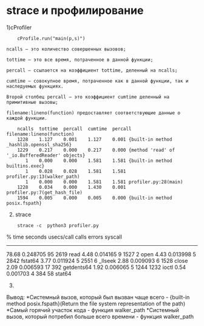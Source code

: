 # strace и профилирование


1)cProfiler
```
	cProfile.run("main(p,s)")

ncalls – это количество совершенных вызовов;

tottime – это все время, потраченное в данной функции;

percall – ссылается на коэффициент tottime, деленный на ncalls;

cumtime – совокупное время, потраченное как в данной функции, так и наследуемых функциях.

Второй столбец percall – это коэффициент cumtime деленный на примитивные вызовы;

filename:lineno(function) предоставляет соответствующие данные о каждой функции.
```
	
```
	ncalls  tottime  percall  cumtime  percall filename:lineno(function)
	1228    1.127    0.001    1.127    0.001 {built-in method _hashlib.openssl_sha256}
	1229    0.217    0.000    0.217    0.000 {method 'read' of '_io.BufferedReader' objects}
	   1    0.000    0.000    1.581    1.581 {built-in method builtins.exec}
	   1    0.028    0.028    1.581    1.581 profiler.py:13(walker_path)
	   1    0.000    0.000    1.581    1.581 profiler.py:28(main)
    1228    0.034    0.000    1.430    0.001 profiler.py:7(get_hash_file)
    1594    0.005    0.000    0.005    0.000 {built-in method posix.fspath}
```

2) strace

```
	strace -c  python3 profiler.py
```


% time     seconds  usecs/call     calls    errors syscall
------ ----------- ----------- --------- --------- ----------------
 78.68    0.248705          95      2619           read
  4.48    0.014165           9      1527         2 open
  4.43    0.013998           5      2842           fstat64
  3.77    0.011924           5      2551         6 _llseek
  2.88    0.009093           6      1528           close
  2.09    0.006593          17       392           getdents64
  1.92    0.006065           5      1244      1232 ioctl
  0.54    0.001703           4       384        58 stat64


3)
Вывод:
*Системный вызов, который был вызван чаще всего - {built-in method posix.fspath}(Return the file system representation of the path)
*Самый горячий участок кода - функция walker_path
*Системный вызов, который потребил больше всего времени - функция walker_path







